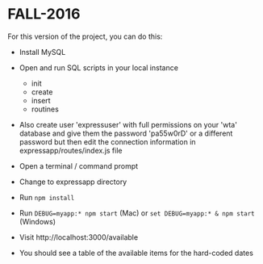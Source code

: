 # FALL-2016

For this version of the project, you can do this:

- Install MySQL
- Open and run SQL scripts in your local instance
  - init
  - create
  - insert
  - routines

- Also create user 'expressuser' with full permissions on your 'wta' database and give them the password 'pa55w0rD' or a different password but then edit the connection information in expressapp/routes/index.js file
- Open a terminal / command prompt  
- Change to expressapp directory
- Run ```npm install```
- Run ```DEBUG=myapp:* npm start``` (Mac) or ```set DEBUG=myapp:* & npm start``` (Windows)
- Visit http://localhost:3000/available
- You should see a table of the available items for the hard-coded dates
